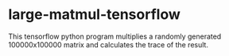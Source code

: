 # large-matmul-tensorflow
This tensorflow python program multiplies a randomly generated 100000x100000 matrix and calculates the trace of the result.
